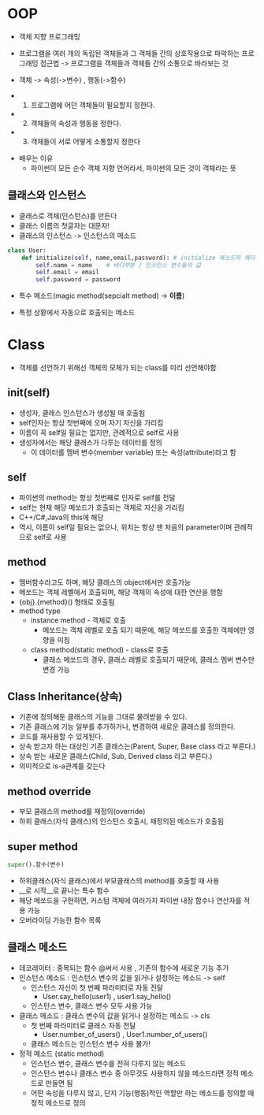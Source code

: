 # OOP
- 객체 지향 프로그래밍 
 * 프로그램을 여러 개의 독립된 객체들과 그 객체들 간의 상호작용으로 파악하는 프로그래밍 접근법 -> 프로그램을 객체들과 객체들 간의 소통으로 바라보는 것
- 객체 -> 속성(->변수) , 행동(->함수)
 * 1. 프로그램에 어던 객체들이 필요할지 정한다.
 * 2. 객체들의 속성과 행동을 정한다.
 * 3. 객체들이 서로 어떻게 소통할지 정한다
- 배우는 이유
    * 파이썬이 모든 순수 객체 지향 언어라서, 파이썬의 모든 것이 객체라는 뜻 
    

## 클래스와 인스턴스
- 클래스로 객체(인스턴스)를 만든다 
- 클래스 이름의 첫글자는 대문자! 
- 클래스의 인스턴스 -> 인스턴스의 메소드 
```python
class User:
    def initialize(self, name,email,password): # initialize 메소드의 헤더 부분
        self.name = name    # 바디부분 / 인스턴스 변수들의 값
        self.email = email
        self.password = password
```

- 특수 메소드(magic method(sepcialt method) -> __이름__)
 * 특정 상황에서 자동으로 호출되는 메소드 

# Class
- 객체를 선언하기 위해선 객체의 모체가 되는 class를 미리 선언해야함 

## __init__(self)
- 생성자, 클래스 인스턴스가 생성될 때 호출됨 
- self인자는 항상 첫번째에 오며 자기 자신을 가리킴
- 이름이 꼭 self일 필요는 없지만, 관례적으로 self로 사용
- 생성자에서는 해당 클래스가 다루는 데이터를 정의
  * 이 데이터를 멤버 변수(member variable) 또는 속성(attribute)라고 함 

## self
- 파이썬의 method는 항상 첫번째로 인자로 self를 전달
- self는 현재 해당 메쏘드가 호출되는 객체로 자신을 가리킴
- C++/C#,Java의 this에 해당
- 역시, 이름이 self일 필요는 없으나, 위치는 항상 맨 처음의 parameter이며 관례적으로 self로 사용 

## method 
- 멤버함수라고도 하며, 해당 클래스의 object에서만 호출가능
- 메쏘드는 객체 레벨에서 호출되며, 해당 객체의 속성에 대한 연산을 행함
- {obj}.{method}() 형태로 호출됨
- method type
  * instance method - 객체로 호출
    * 메쏘드는 객체 레벨로 호출 되기 때문에, 해당 메쏘드를 호출한 객체에만 영향을 미침
  * class method(static method) - class로 호출
    * 클래스 메쏘드의 경우, 클래스 레벨로 호출되기 때문에, 클래스 멤버 변수만 변경 가능 

## Class Inheritance(상속)
- 기존에 정의해둔 클래스의 기능을 그대로 물려받을 수 있다.
- 기존 클래스에 기능 일부를 추가하거나, 변경하여 새로운 클래스를 정의한다.
- 코드를 재사용할 수 있게된다.
- 상속 받고자 하는 대상인 기존 클래스는(Parent, Super, Base class 라고 부른다.)
- 상속 받는 새로운 클래스(Child, Sub, Derived class 라고 부른다.)
- 의미적으로 is-a관계를 갖는다

## method override
- 부모 클래스의 method를 재정의(override)
- 하위 클래스(자식 클래스)의 인스턴스 호출시, 재정의된 메소드가 호출됨

## super method 
```python
super().함수(변수)
```
- 하위클래스(자식 클래스)에서 부모클래스의 method를 호출할 때 사용 
- __로 시작__로 끝나는 특수 함수
- 해당 메쏘드을 구현하면, 커스텀 객체에 여러가지 파이썬 내장 함수나 연산자를 적용 가능
- 오버라이딩 가능한 함수 목록

## 클래스 메소드 
- 데코레이터 : 중복되는 함수 @써서 사용 , 기존의 함수에 새로운 기능 추가 
- 인스턴스 메소드 : 인스턴스 변수의 값을 읽거나 설정하는 메소드 ->  self
    * 인스턴스 자신이 첫 번째 파라미터로 자동 전달
       * User.say_hello(user1) , user1.say_hello()
    * 인스턴스 변수, 클래스 변수 모두 사용 가능 
- 클래스 메소드 : 클래스 변수의 값을 읽거나 설정하는 메소드 -> cls
    * 첫 번째 파라미터로 클래스 자동 전달
        * User.number_of_users() , User1.number_of_users()
    * 클래스 메소드는 인스턴스 변수 사용 불가!
- 정적 메소드 (static method) 
    * 인스턴스 변수, 클래스 변수를 전혀 다루지 않는 메소드 
    * 인스턴스 변수나 클래스 변수 중 아무것도 사용하지 않을 메소드라면 정적 메소드로 만들면 됨 
    * 어떤 속성을 다루지 않고, 단지 기능(행동)적인 역할만 하는 메소드를 정의할 때 정적 메소드로 정의

